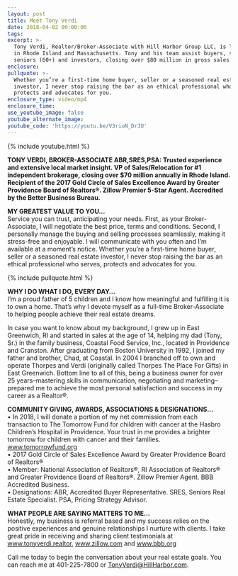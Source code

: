 ```yaml
---
layout: post
title: Meet Tony Verdi
date: 2018-04-02 00:00:00
tags:
excerpt: >-
  Tony Verdi, Realtor/Broker-Associate with Hill Harbor Group LLC, is licensed
  in Rhode Island and Massachusetts. Tony and his team assist buyers, sellers,
  seniors (60+) and investors, closing over $80 million in gross sales per year.
enclosure:
pullquote: >-
  Whether you’re a first-time home buyer, seller or a seasoned real estate
  investor, I never stop raising the bar as an ethical professional who serves,
  protects and advocates for you.
enclosure_type: video/mp4
enclosure_time:
use_youtube_image: false
youtube_alternate_image:
youtube_code: 'https://youtu.be/V3riuN_DrJU'
---
```


{% include youtube.html %}

**TONY VERDI, BROKER-ASSOCIATE ABR,SRES,PSA: Trusted experience and extensive local market insight. VP of Sales/Relocation for #1 independent brokerage, closing over $70 million annually in Rhode Island. Recipient of the 2017 Gold Circle of Sales Excellence Award by Greater Providence Board of Realtors&reg;. Zillow Premier 5-Star Agent. Accredited by the Better Business Bureau.**

**MY GREATEST VALUE TO YOU…**<br>Service you can trust, anticipating your needs. First, as your Broker-Associate, I will negotiate the best price, terms and conditions. Second, I personally manage the buying and selling processes seamlessly, making it stress-free and enjoyable. I will communicate with you often and I’m available at a moment’s notice. Whether you’re a first-time home buyer, seller or a seasoned real estate investor, I never stop raising the bar as an ethical professional who serves, protects and advocates for you.

{% include pullquote.html %}

**WHY I DO WHAT I DO, EVERY DAY…**<br>I’m a proud father of 5 children and I know how meaningful and fulfilling it is to own a home. That’s why I devote myself as a full-time Broker-Associate to helping people achieve their real estate dreams.

In case you want to know about my background, I grew up in East Greenwich, RI and started in sales at the age of 14, helping my dad (Tony, Sr.) in the family business, Coastal Food Service, Inc., located in Providence and Cranston. After graduating from Boston University in 1992, I joined my father and brother, Chad, at Coastal. In 2004 I branched off to own and operate Thorpes and Verdi (originally called Thorpes The Place For Gifts) in East Greenwich. Bottom line to all of this, being a business owner for over 25 years–mastering skills in communication, negotiating and marketing–prepared me to achieve the most personal satisfaction and success in my career as a Realtor&reg;.

**COMMUNITY GIVING, AWARDS, ASSOCIATIONS & DESIGNATIONS…**<br>• In 2018, I will donate a portion of my net commission from each transaction to The Tomorrow Fund for children with cancer at the Hasbro Children’s Hospital in Providence. Your trust in me provides a brighter tomorrow for children with cancer and their families. www.tomorrowfund.org<br>• 2017 Gold Circle of Sales Excellence Award by Greater Providence Board of Realtors&reg;<br>• Member: National Association of Realtors&reg;, RI Association of Realtors&reg; and Greater Providence Board of Realtors&reg;. Zillow Premier Agent. BBB Accredited Business.<br>• Designations: ABR, Accredited Buyer Representative. SRES, Seniors Real Estate Specialist. PSA, Pricing Strategy Advisor.

**WHAT PEOPLE ARE SAYING MATTERS TO ME…**<br>Honestly, my business is referral based and my success relies on the positive experiences and genuine relationships I nurture with clients. I take great pride in receiving and sharing client testimonials at www.tonyverdi.realtor, www.zillow.com and www.bbb.org

Call me today to begin the conversation about your real estate goals. You can reach me at 401-225-7800 or TonyVerdi@HillHarbor.com.